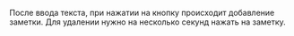 После ввода текста, при нажатии на кнопку происходит добавление заметки. Для удалении нужно на несколько секунд нажать на заметку.

